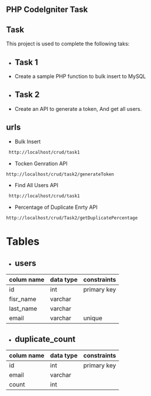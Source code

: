 
## PHP CodeIgniter Task

## Task

This project is used to complete the following taks:

- ## Task 1
- Create a sample PHP function to bulk insert to MySQL
- ## Task 2
- Create an API to generate a token, And get all users.


## urls

- Bulk Insert
```bash
 http://localhost/crud/task1
```
- Tocken Genration API
```bash
http://localhost/crud/task2/generateToken
```
- Find All Users API
```bash
 http://localhost/crud/task1
```
- Percentage of Duplicate Enrty API
```bash
http://localhost/crud/Task2/getDuplicatePercentage
```
# Tables
- ## users

| colum name | data type | constraints |
| -------- | -------- | -------- |
| id | int | primary key|
| fisr_name | varchar ||
| last_name | varchar |  |
| email | varchar | unique  |

- ## duplicate_count

| colum name | data type | constraints |
| -------- | -------- | -------- |
| id | int | primary key|
| email | varchar |  |
| count | int |  |

